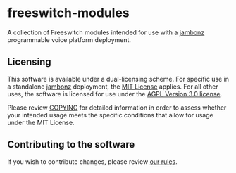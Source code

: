 # freeswitch-modules

A collection of Freeswitch modules intended for use with a [jambonz](https://jambonz.org) programmable voice platform deployment.

## Licensing

This software is available under a dual-licensing scheme.  For specific use in a standalone [jambonz](https://jambonz.org) deployment, the [MIT License](./LICENSE_MIT) applies.  For all other uses, the software is licensed for use under the [AGPL Version 3.0 license](./LICENSE_AGPL-3.0).

Please review [COPYING](./COPYING.md) for detailed information in order to assess whether your intended usage meets the specific conditions that allow for usage under the MIT License.

## Contributing to the software

If you wish to contribute changes, please review [our rules](./CONTRIBUTING.md).